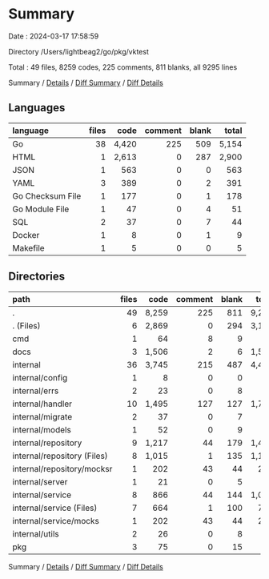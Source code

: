 # Summary

Date : 2024-03-17 17:58:59

Directory /Users/lightbeag2/go/pkg/vktest

Total : 49 files,  8259 codes, 225 comments, 811 blanks, all 9295 lines

Summary / [Details](details.md) / [Diff Summary](diff.md) / [Diff Details](diff-details.md)

## Languages
| language | files | code | comment | blank | total |
| :--- | ---: | ---: | ---: | ---: | ---: |
| Go | 38 | 4,420 | 225 | 509 | 5,154 |
| HTML | 1 | 2,613 | 0 | 287 | 2,900 |
| JSON | 1 | 563 | 0 | 0 | 563 |
| YAML | 3 | 389 | 0 | 2 | 391 |
| Go Checksum File | 1 | 177 | 0 | 1 | 178 |
| Go Module File | 1 | 47 | 0 | 4 | 51 |
| SQL | 2 | 37 | 0 | 7 | 44 |
| Docker | 1 | 8 | 0 | 1 | 9 |
| Makefile | 1 | 5 | 0 | 0 | 5 |

## Directories
| path | files | code | comment | blank | total |
| :--- | ---: | ---: | ---: | ---: | ---: |
| . | 49 | 8,259 | 225 | 811 | 9,295 |
| . (Files) | 6 | 2,869 | 0 | 294 | 3,163 |
| cmd | 1 | 64 | 8 | 9 | 81 |
| docs | 3 | 1,506 | 2 | 6 | 1,514 |
| internal | 36 | 3,745 | 215 | 487 | 4,447 |
| internal/config | 1 | 8 | 0 | 0 | 8 |
| internal/errs | 2 | 23 | 0 | 8 | 31 |
| internal/handler | 10 | 1,495 | 127 | 127 | 1,749 |
| internal/migrate | 2 | 37 | 0 | 7 | 44 |
| internal/models | 1 | 52 | 0 | 9 | 61 |
| internal/repository | 9 | 1,217 | 44 | 179 | 1,440 |
| internal/repository (Files) | 8 | 1,015 | 1 | 135 | 1,151 |
| internal/repository/mocksr | 1 | 202 | 43 | 44 | 289 |
| internal/server | 1 | 21 | 0 | 5 | 26 |
| internal/service | 8 | 866 | 44 | 144 | 1,054 |
| internal/service (Files) | 7 | 664 | 1 | 100 | 765 |
| internal/service/mocks | 1 | 202 | 43 | 44 | 289 |
| internal/utils | 2 | 26 | 0 | 8 | 34 |
| pkg | 3 | 75 | 0 | 15 | 90 |

Summary / [Details](details.md) / [Diff Summary](diff.md) / [Diff Details](diff-details.md)